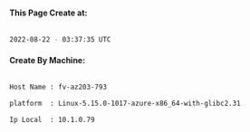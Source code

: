 
   
#### This Page Create at:

```bash

2022-08-22 - 03:37:35 UTC

```

#### Create By Machine:

```bash

Host Name : fv-az203-793

platform  : Linux-5.15.0-1017-azure-x86_64-with-glibc2.31

Ip Local  : 10.1.0.79

```

